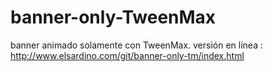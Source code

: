 # banner-only-TweenMax
banner animado solamente con TweenMax. 
versión en línea : http://www.elsardino.com/git/banner-only-tm/index.html
